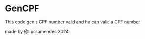 # GenCPF 

This code gen a CPF number valid and he can valid a CPF number





made by @Lucsamendes 
2024
